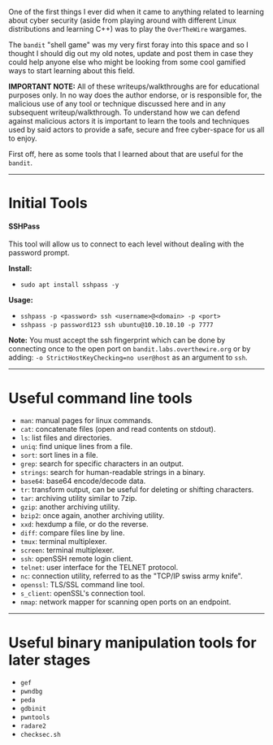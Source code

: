One of the first things I ever did when it came to anything related to learning about cyber security (aside from playing around with different Linux distributions and learning C++) was to play the `OverTheWire` wargames.

The `bandit` "shell game" was my very first foray into this space and so I thought I should dig out my old notes, update and post them in case they could help anyone else who might be looking from some cool gamified ways to start learning about this field.

**IMPORTANT NOTE:** All of these writeups/walkthroughs are for educational purposes only. In no way does the author endorse, or is responsible for, the malicious use of any tool or technique discussed here and in any subsequent writeup/walkthrough. To understand how we can defend against malicious actors it is important to learn the tools and techniques used by said actors to provide a safe, secure and free cyber-space for us all to enjoy.

First off, here as some tools that I learned about that are useful for the `bandit`.



---

# Initial Tools

#### SSHPass

This tool will allow us to connect to each level without dealing with the password prompt.

**Install:**
- `sudo apt install sshpass -y`

**Usage:**
- `sshpass -p <password> ssh <username>@<domain> -p <port>`
- `sshpass -p password123 ssh ubuntu@10.10.10.10 -p 7777`

**Note:** You must accept the ssh fingerprint which can be done by connecting once to the open port on `bandit.labs.overthewire.org` or by adding: `-o StrictHostKeyChecking=no user@host` as an argument to `ssh`.

---

# Useful command line tools

- `man`: manual pages for linux commands.
- `cat`: concatenate files (open and read contents on stdout).
- `ls`: list files and directories.
- `uniq`: find unique lines from a file.
- `sort`: sort lines in a file.
- `grep`: search for specific characters in an output.
- `strings`: search for human-readable strings in a binary.
- `base64`: base64 encode/decode data.
- `tr`: transform output, can be useful for deleting or shifting characters.
- `tar`: archiving utility similar to 7zip.
- `gzip`: another archiving utility.
- `bzip2`: once again, another archiving utility.
- `xxd`: hexdump a file, or do the reverse.
- `diff`: compare files line by line.
- `tmux`: terminal multiplexer.
- `screen`: terminal multiplexer.
- `ssh`: openSSH remote login client.
- `telnet`: user interface for the TELNET protocol.
- `nc`: connection utility, referred to as the "TCP/IP swiss army knife".
- `openssl`: TLS/SSL command line tool.
- `s_client`: openSSL's connection tool.
- `nmap`: network mapper for scanning open ports on an endpoint.

---

# Useful binary manipulation tools for later stages

- `gef`
- `pwndbg`
- `peda`
- `gdbinit`
- `pwntools`
- `radare2`
- `checksec.sh`

